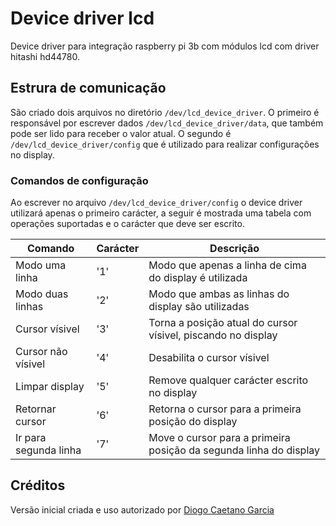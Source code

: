 # Device driver lcd

Device driver para integração raspberry pi 3b com módulos lcd com driver hitashi hd44780.

## Estrura de comunicação

São criado dois arquivos no diretório `/dev/lcd_device_driver`. O primeiro é responsável por escrever dados `/dev/lcd_device_driver/data`, que também pode ser lido para receber o valor atual. O segundo é `/dev/lcd_device_driver/config` que é utilizado para realizar configurações no display.

### Comandos de configuração

Ao escrever no arquivo `/dev/lcd_device_driver/config` o device driver utilizará apenas o primeiro carácter, a seguir é mostrada uma tabela com operações suportadas e o carácter que deve ser escrito.

| Comando | Carácter | Descrição |
| - | - | - |
| Modo uma linha | '1' | Modo que apenas a linha de cima do display é utilizada |
| Modo duas linhas | '2' | Modo que ambas as linhas do display são utilizadas |
| Cursor vísivel | '3' | Torna a posição atual do cursor vísivel, piscando no display |
| Cursor não vísivel | '4' | Desabilita o cursor vísivel |
| Limpar display | '5' | Remove qualquer carácter escrito no display |
| Retornar cursor | '6' | Retorna o cursor para a primeira posição do display |
| Ir para segunda linha | '7' | Move o cursor para a primeira posição da segunda linha do display |

## Créditos

Versão inicial criada e uso autorizado por [Diogo Caetano Garcia](https://github.com/DiogoCaetanoGarcia/Sistemas_Embarcados/tree/c04a3e19722d61e9c35284f77ed8be101d53e990/5_T%C3%B3picos_avan%C3%A7ados/5.6_Aplica%C3%A7%C3%B5es/2_LCD_device_driver)
